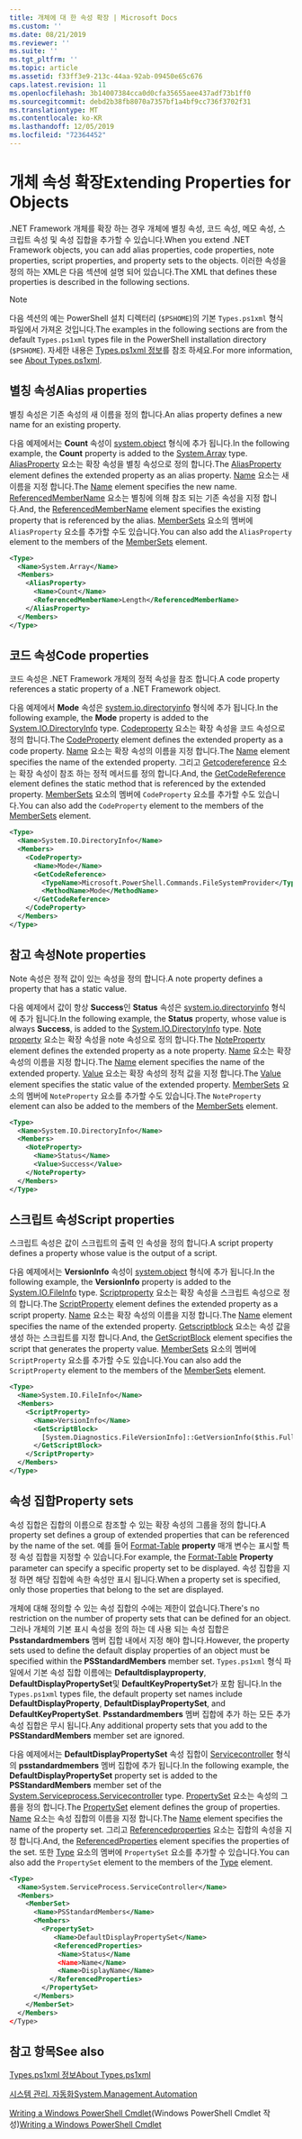 ```yaml
---
title: 개체에 대 한 속성 확장 | Microsoft Docs
ms.custom: ''
ms.date: 08/21/2019
ms.reviewer: ''
ms.suite: ''
ms.tgt_pltfrm: ''
ms.topic: article
ms.assetid: f33ff3e9-213c-44aa-92ab-09450e65c676
caps.latest.revision: 11
ms.openlocfilehash: 3b14007384cca0d0cfa35655aee437adf73b1ff0
ms.sourcegitcommit: debd2b38fb8070a7357bf1a4bf9cc736f3702f31
ms.translationtype: MT
ms.contentlocale: ko-KR
ms.lasthandoff: 12/05/2019
ms.locfileid: "72364452"
---
```

# <a name="extending-properties-for-objects"></a><span data-ttu-id="7fd17-102">개체 속성 확장</span><span class="sxs-lookup"><span data-stu-id="7fd17-102">Extending Properties for Objects</span></span>

<span data-ttu-id="7fd17-103">.NET Framework 개체를 확장 하는 경우 개체에 별칭 속성, 코드 속성, 메모 속성, 스크립트 속성 및 속성 집합을 추가할 수 있습니다.</span><span class="sxs-lookup"><span data-stu-id="7fd17-103">When you extend .NET Framework objects, you can add alias properties, code properties, note properties, script properties, and property sets to the objects.</span></span> <span data-ttu-id="7fd17-104">이러한 속성을 정의 하는 XML은 다음 섹션에 설명 되어 있습니다.</span><span class="sxs-lookup"><span data-stu-id="7fd17-104">The XML that defines these properties is described in the following sections.</span></span>

> [!NOTE]
> <span data-ttu-id="7fd17-105">다음 섹션의 예는 PowerShell 설치 디렉터리 (`$PSHOME`)의 기본 `Types.ps1xml` 형식 파일에서 가져온 것입니다.</span><span class="sxs-lookup"><span data-stu-id="7fd17-105">The examples in the following sections are from the default `Types.ps1xml` types file in the PowerShell installation directory (`$PSHOME`).</span></span> <span data-ttu-id="7fd17-106">자세한 내용은 [Types.ps1xml 정보](/powershell/module/microsoft.powershell.core/about/about_types.ps1xml)를 참조 하세요.</span><span class="sxs-lookup"><span data-stu-id="7fd17-106">For more information, see [About Types.ps1xml](/powershell/module/microsoft.powershell.core/about/about_types.ps1xml).</span></span>

## <a name="alias-properties"></a><span data-ttu-id="7fd17-107">별칭 속성</span><span class="sxs-lookup"><span data-stu-id="7fd17-107">Alias properties</span></span>

<span data-ttu-id="7fd17-108">별칭 속성은 기존 속성의 새 이름을 정의 합니다.</span><span class="sxs-lookup"><span data-stu-id="7fd17-108">An alias property defines a new name for an existing property.</span></span>

<span data-ttu-id="7fd17-109">다음 예제에서는 **Count** 속성이 [system.object](/dotnet/api/System.Array) 형식에 추가 됩니다.</span><span class="sxs-lookup"><span data-stu-id="7fd17-109">In the following example, the **Count** property is added to the [System.Array](/dotnet/api/System.Array) type.</span></span> <span data-ttu-id="7fd17-110">[AliasProperty](/dotnet/api/system.management.automation.psaliasproperty) 요소는 확장 속성을 별칭 속성으로 정의 합니다.</span><span class="sxs-lookup"><span data-stu-id="7fd17-110">The [AliasProperty](/dotnet/api/system.management.automation.psaliasproperty) element defines the extended property as an alias property.</span></span> <span data-ttu-id="7fd17-111">[Name](/dotnet/api/system.management.automation.psmemberinfo.name) 요소는 새 이름을 지정 합니다.</span><span class="sxs-lookup"><span data-stu-id="7fd17-111">The [Name](/dotnet/api/system.management.automation.psmemberinfo.name) element specifies the new name.</span></span> <span data-ttu-id="7fd17-112">[ReferencedMemberName](/dotnet/api/system.management.automation.psaliasproperty.referencedmembername) 요소는 별칭에 의해 참조 되는 기존 속성을 지정 합니다.</span><span class="sxs-lookup"><span data-stu-id="7fd17-112">And, the [ReferencedMemberName](/dotnet/api/system.management.automation.psaliasproperty.referencedmembername) element specifies the existing property that is referenced by the alias.</span></span> <span data-ttu-id="7fd17-113">[MemberSets](/dotnet/api/system.management.automation.psmemberset) 요소의 멤버에 `AliasProperty` 요소를 추가할 수도 있습니다.</span><span class="sxs-lookup"><span data-stu-id="7fd17-113">You can also add the `AliasProperty` element to the members of the [MemberSets](/dotnet/api/system.management.automation.psmemberset) element.</span></span>

```xml
<Type>
  <Name>System.Array</Name>
  <Members>
    <AliasProperty>
      <Name>Count</Name>
      <ReferencedMemberName>Length</ReferencedMemberName>
    </AliasProperty>
  </Members>
</Type>
```

## <a name="code-properties"></a><span data-ttu-id="7fd17-114">코드 속성</span><span class="sxs-lookup"><span data-stu-id="7fd17-114">Code properties</span></span>

<span data-ttu-id="7fd17-115">코드 속성은 .NET Framework 개체의 정적 속성을 참조 합니다.</span><span class="sxs-lookup"><span data-stu-id="7fd17-115">A code property references a static property of a .NET Framework object.</span></span>

<span data-ttu-id="7fd17-116">다음 예제에서 **Mode** 속성은 [system.io.directoryinfo](/dotnet/api/System.IO.DirectoryInfo) 형식에 추가 됩니다.</span><span class="sxs-lookup"><span data-stu-id="7fd17-116">In the following example, the **Mode** property is added to the [System.IO.DirectoryInfo](/dotnet/api/System.IO.DirectoryInfo) type.</span></span> <span data-ttu-id="7fd17-117">[Codeproperty](/dotnet/api/system.management.automation.pscodeproperty) 요소는 확장 속성을 코드 속성으로 정의 합니다.</span><span class="sxs-lookup"><span data-stu-id="7fd17-117">The [CodeProperty](/dotnet/api/system.management.automation.pscodeproperty) element defines the extended property as a code property.</span></span> <span data-ttu-id="7fd17-118">[Name](/dotnet/api/system.management.automation.psmemberinfo.name) 요소는 확장 속성의 이름을 지정 합니다.</span><span class="sxs-lookup"><span data-stu-id="7fd17-118">The [Name](/dotnet/api/system.management.automation.psmemberinfo.name) element specifies the name of the extended property.</span></span> <span data-ttu-id="7fd17-119">그리고 [Getcodereference](/dotnet/api/system.management.automation.pscodeproperty.gettercodereference) 요소는 확장 속성이 참조 하는 정적 메서드를 정의 합니다.</span><span class="sxs-lookup"><span data-stu-id="7fd17-119">And, the [GetCodeReference](/dotnet/api/system.management.automation.pscodeproperty.gettercodereference) element defines the static method that is referenced by the extended property.</span></span> <span data-ttu-id="7fd17-120">[MemberSets](/dotnet/api/system.management.automation.psmemberset) 요소의 멤버에 `CodeProperty` 요소를 추가할 수도 있습니다.</span><span class="sxs-lookup"><span data-stu-id="7fd17-120">You can also add the `CodeProperty` element to the members of the [MemberSets](/dotnet/api/system.management.automation.psmemberset) element.</span></span>

```xml
<Type>
  <Name>System.IO.DirectoryInfo</Name>
  <Members>
    <CodeProperty>
      <Name>Mode</Name>
      <GetCodeReference>
        <TypeName>Microsoft.PowerShell.Commands.FileSystemProvider</TypeName>
        <MethodName>Mode</MethodName>
      </GetCodeReference>
    </CodeProperty>
  </Members>
</Type>
```

## <a name="note-properties"></a><span data-ttu-id="7fd17-121">참고 속성</span><span class="sxs-lookup"><span data-stu-id="7fd17-121">Note properties</span></span>

<span data-ttu-id="7fd17-122">Note 속성은 정적 값이 있는 속성을 정의 합니다.</span><span class="sxs-lookup"><span data-stu-id="7fd17-122">A note property defines a property that has a static value.</span></span>

<span data-ttu-id="7fd17-123">다음 예제에서 값이 항상 **Success**인 **Status** 속성은 [system.io.directoryinfo](/dotnet/api/System.IO.DirectoryInfo) 형식에 추가 됩니다.</span><span class="sxs-lookup"><span data-stu-id="7fd17-123">In the following example, the **Status** property, whose value is always **Success**, is added to the [System.IO.DirectoryInfo](/dotnet/api/System.IO.DirectoryInfo) type.</span></span> <span data-ttu-id="7fd17-124">[Note property](/dotnet/api/system.management.automation.psnoteproperty) 요소는 확장 속성을 note 속성으로 정의 합니다.</span><span class="sxs-lookup"><span data-stu-id="7fd17-124">The [NoteProperty](/dotnet/api/system.management.automation.psnoteproperty) element defines the extended property as a note property.</span></span> <span data-ttu-id="7fd17-125">[Name](/dotnet/api/system.management.automation.psmemberinfo.name) 요소는 확장 속성의 이름을 지정 합니다.</span><span class="sxs-lookup"><span data-stu-id="7fd17-125">The [Name](/dotnet/api/system.management.automation.psmemberinfo.name) element specifies the name of the extended property.</span></span> <span data-ttu-id="7fd17-126">[Value](/dotnet/api/system.management.automation.psnoteproperty.value) 요소는 확장 속성의 정적 값을 지정 합니다.</span><span class="sxs-lookup"><span data-stu-id="7fd17-126">The [Value](/dotnet/api/system.management.automation.psnoteproperty.value) element specifies the static value of the extended property.</span></span> <span data-ttu-id="7fd17-127">[MemberSets](/dotnet/api/system.management.automation.psmemberset) 요소의 멤버에 `NoteProperty` 요소를 추가할 수도 있습니다.</span><span class="sxs-lookup"><span data-stu-id="7fd17-127">The `NoteProperty` element can also be added to the members of the [MemberSets](/dotnet/api/system.management.automation.psmemberset) element.</span></span>

```xml
<Type>
  <Name>System.IO.DirectoryInfo</Name>
  <Members>
    <NoteProperty>
      <Name>Status</Name>
      <Value>Success</Value>
    </NoteProperty>
  </Members>
</Type>
```

## <a name="script-properties"></a><span data-ttu-id="7fd17-128">스크립트 속성</span><span class="sxs-lookup"><span data-stu-id="7fd17-128">Script properties</span></span>

<span data-ttu-id="7fd17-129">스크립트 속성은 값이 스크립트의 출력 인 속성을 정의 합니다.</span><span class="sxs-lookup"><span data-stu-id="7fd17-129">A script property defines a property whose value is the output of a script.</span></span>

<span data-ttu-id="7fd17-130">다음 예제에서는 **VersionInfo** 속성이 [system.object](/dotnet/api/System.IO.FileInfo) 형식에 추가 됩니다.</span><span class="sxs-lookup"><span data-stu-id="7fd17-130">In the following example, the **VersionInfo** property is added to the [System.IO.FileInfo](/dotnet/api/System.IO.FileInfo) type.</span></span> <span data-ttu-id="7fd17-131">[Scriptproperty](/dotnet/api/system.management.automation.psscriptproperty) 요소는 확장 속성을 스크립트 속성으로 정의 합니다.</span><span class="sxs-lookup"><span data-stu-id="7fd17-131">The [ScriptProperty](/dotnet/api/system.management.automation.psscriptproperty) element defines the extended property as a script property.</span></span> <span data-ttu-id="7fd17-132">[Name](/dotnet/api/system.management.automation.psmemberinfo.name) 요소는 확장 속성의 이름을 지정 합니다.</span><span class="sxs-lookup"><span data-stu-id="7fd17-132">The [Name](/dotnet/api/system.management.automation.psmemberinfo.name) element specifies the name of the extended property.</span></span> <span data-ttu-id="7fd17-133">[Getscriptblock](/dotnet/api/system.management.automation.psscriptproperty.getterscript) 요소는 속성 값을 생성 하는 스크립트를 지정 합니다.</span><span class="sxs-lookup"><span data-stu-id="7fd17-133">And, the [GetScriptBlock](/dotnet/api/system.management.automation.psscriptproperty.getterscript) element specifies the script that generates the property value.</span></span> <span data-ttu-id="7fd17-134">[MemberSets](/dotnet/api/system.management.automation.psmemberset) 요소의 멤버에 `ScriptProperty` 요소를 추가할 수도 있습니다.</span><span class="sxs-lookup"><span data-stu-id="7fd17-134">You can also add the `ScriptProperty` element to the members of the [MemberSets](/dotnet/api/system.management.automation.psmemberset) element.</span></span>

```xml
<Type>
  <Name>System.IO.FileInfo</Name>
  <Members>
    <ScriptProperty>
      <Name>VersionInfo</Name>
      <GetScriptBlock>
        [System.Diagnostics.FileVersionInfo]::GetVersionInfo($this.FullName)
      </GetScriptBlock>
    </ScriptProperty>
  </Members>
</Type>
```

## <a name="property-sets"></a><span data-ttu-id="7fd17-135">속성 집합</span><span class="sxs-lookup"><span data-stu-id="7fd17-135">Property sets</span></span>

<span data-ttu-id="7fd17-136">속성 집합은 집합의 이름으로 참조할 수 있는 확장 속성의 그룹을 정의 합니다.</span><span class="sxs-lookup"><span data-stu-id="7fd17-136">A property set defines a group of extended properties that can be referenced by the name of the set.</span></span>
<span data-ttu-id="7fd17-137">예를 들어 [Format-Table](/powershell/module/Microsoft.PowerShell.Utility/Format-Table)
**property** 매개 변수는 표시할 특정 속성 집합을 지정할 수 있습니다.</span><span class="sxs-lookup"><span data-stu-id="7fd17-137">For example, the [Format-Table](/powershell/module/Microsoft.PowerShell.Utility/Format-Table)
**Property** parameter can specify a specific property set to be displayed.</span></span> <span data-ttu-id="7fd17-138">속성 집합을 지정 하면 해당 집합에 속한 속성만 표시 됩니다.</span><span class="sxs-lookup"><span data-stu-id="7fd17-138">When a property set is specified, only those properties that belong to the set are displayed.</span></span>

<span data-ttu-id="7fd17-139">개체에 대해 정의할 수 있는 속성 집합의 수에는 제한이 없습니다.</span><span class="sxs-lookup"><span data-stu-id="7fd17-139">There's no restriction on the number of property sets that can be defined for an object.</span></span> <span data-ttu-id="7fd17-140">그러나 개체의 기본 표시 속성을 정의 하는 데 사용 되는 속성 집합은 **Psstandardmembers** 멤버 집합 내에서 지정 해야 합니다.</span><span class="sxs-lookup"><span data-stu-id="7fd17-140">However, the property sets used to define the default display properties of an object must be specified within the **PSStandardMembers** member set.</span></span> <span data-ttu-id="7fd17-141">`Types.ps1xml` 형식 파일에서 기본 속성 집합 이름에는 **Defaultdisplayproperty**, **DefaultDisplayPropertySet**및 **DefaultKeyPropertySet**가 포함 됩니다.</span><span class="sxs-lookup"><span data-stu-id="7fd17-141">In the `Types.ps1xml` types file, the default property set names include **DefaultDisplayProperty**, **DefaultDisplayPropertySet**, and **DefaultKeyPropertySet**.</span></span> <span data-ttu-id="7fd17-142">**Psstandardmembers** 멤버 집합에 추가 하는 모든 추가 속성 집합은 무시 됩니다.</span><span class="sxs-lookup"><span data-stu-id="7fd17-142">Any additional property sets that you add to the **PSStandardMembers** member set are ignored.</span></span>

<span data-ttu-id="7fd17-143">다음 예제에서는 **DefaultDisplayPropertySet** 속성 집합이 [Servicecontroller](/dotnet/api/System.ServiceProcess.ServiceController) 형식의 **psstandardmembers** 멤버 집합에 추가 됩니다.</span><span class="sxs-lookup"><span data-stu-id="7fd17-143">In the following example, the **DefaultDisplayPropertySet** property set is added to the **PSStandardMembers** member set of the [System.Serviceprocess.Servicecontroller](/dotnet/api/System.ServiceProcess.ServiceController) type.</span></span> <span data-ttu-id="7fd17-144">[PropertySet](/dotnet/api/system.management.automation.pspropertyset) 요소는 속성의 그룹을 정의 합니다.</span><span class="sxs-lookup"><span data-stu-id="7fd17-144">The [PropertySet](/dotnet/api/system.management.automation.pspropertyset) element defines the group of properties.</span></span> <span data-ttu-id="7fd17-145">[Name](/dotnet/api/system.management.automation.psmemberinfo.name) 요소는 속성 집합의 이름을 지정 합니다.</span><span class="sxs-lookup"><span data-stu-id="7fd17-145">The [Name](/dotnet/api/system.management.automation.psmemberinfo.name) element specifies the name of the property set.</span></span> <span data-ttu-id="7fd17-146">그리고 [Referencedproperties](/dotnet/api/system.management.automation.pspropertyset.referencedpropertynames) 요소는 집합의 속성을 지정 합니다.</span><span class="sxs-lookup"><span data-stu-id="7fd17-146">And, the [ReferencedProperties](/dotnet/api/system.management.automation.pspropertyset.referencedpropertynames) element specifies the properties of the set.</span></span> <span data-ttu-id="7fd17-147">또한 [Type](/dotnet/api/system.management.automation.pstypename) 요소의 멤버에 `PropertySet` 요소를 추가할 수 있습니다.</span><span class="sxs-lookup"><span data-stu-id="7fd17-147">You can also add the `PropertySet` element to the members of the [Type](/dotnet/api/system.management.automation.pstypename) element.</span></span>

```xml
<Type>
  <Name>System.ServiceProcess.ServiceController</Name>
  <Members>
    <MemberSet>
      <Name>PSStandardMembers</Name>
      <Members>
        <PropertySet>
           <Name>DefaultDisplayPropertySet</Name>
           <ReferencedProperties>
            <Name>Status</Name
            <Name>Name</Name>
            <Name>DisplayName</Name>
          </ReferencedProperties>
        </PropertySet>
      </Members>
    </MemberSet>
  </Members>
</Type>
```

## <a name="see-also"></a><span data-ttu-id="7fd17-148">참고 항목</span><span class="sxs-lookup"><span data-stu-id="7fd17-148">See also</span></span>

[<span data-ttu-id="7fd17-149">Types.ps1xml 정보</span><span class="sxs-lookup"><span data-stu-id="7fd17-149">About Types.ps1xml</span></span>](/powershell/module/microsoft.powershell.core/about/about_types.ps1xml)

[<span data-ttu-id="7fd17-150">시스템 관리. 자동화</span><span class="sxs-lookup"><span data-stu-id="7fd17-150">System.Management.Automation</span></span>](/dotnet/api/System.Management.Automation)

<span data-ttu-id="7fd17-151">[Writing a Windows PowerShell Cmdlet](./writing-a-windows-powershell-cmdlet.md)(Windows PowerShell Cmdlet 작성)</span><span class="sxs-lookup"><span data-stu-id="7fd17-151">[Writing a Windows PowerShell Cmdlet](./writing-a-windows-powershell-cmdlet.md)</span></span>
